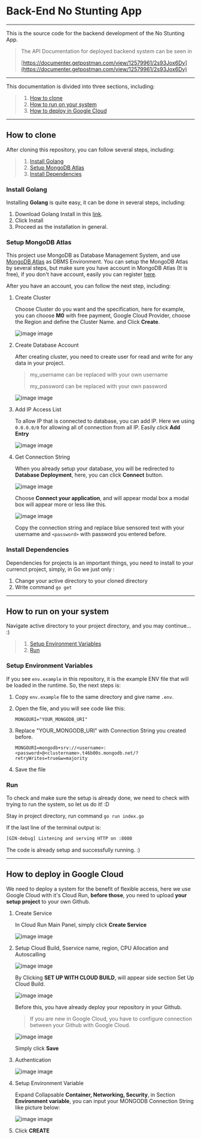 # Back-End No Stunting App

---

This is the source code for the backend development of the No Stunting App.

> The API Documentation for deployed backend system can be seen in
>
> [https://documenter.getpostman.com/view/12579961/2s93Jox6Dv](https://documenter.getpostman.com/view/12579961/2s93Jox6Dv)

---

This documentation is divided into three sections, including:

> 1. [How to clone](#how-to-clone)
> 2. [How to run on your system](#how-to-run-on-your-system)
> 3. [How to deploy in Google Cloud](#how-to-deploy-in-google-cloud)

---

## How to clone

After cloning this repository, you can follow several steps, including:

> 1. [Install Golang](#install-golang)
> 2. [Setup MongoDB Atlas](#setup-mongodb-atlas)
> 3. [Install Dependencies](#install-dependencies)

### Install Golang

Installing **Golang** is quite easy, it can be done in several steps, including:

1. Download Golang Install in this [link](https://go.dev/dl/).
2. Click Install
3. Proceed as the installation in general.

### Setup MongoDB Atlas

This project use MongoDB as Database Management System, and use [MongoDB Atlas](https://www.mongodb.com/atlas/database) as DBMS Environment. You can setup the MongoDB Atlas by several steps, but make sure you have account in MongoDB Atlas (It is free), if you don't have account, easily you can register [here](https://www.mongodb.com/cloud/atlas/register).

After you have an account, you can follow the next step, including:

1. Create Cluster

    Choose Cluster do you want and the specification, here for example, you can choose **M0** with free payment, Google Cloud Provider, choose the Region and define the Cluster Name. and Click **Create**.

      ![image image](readme/1.PNG)

2. Create Database Account

    After creating cluster, you need to create user for read and write for any data in your project.

    > my_username can be replaced with your own username
    >
    > my_password can be replaced with your own password

      ![image image](readme/2.PNG)

3. Add IP Access List

    To allow IP that is connected to database, you can add IP. Here we using `0.0.0.0/0` for allowing all of connection from all IP. Easily click **Add Entry**

      ![image image](readme/3.PNG)

4. Get Connection String

    When you already setup your database, you will be redirected to **Database Deployment**, here, you can click **Connect** button.

      ![image image](readme/4.PNG)

    Choose **Connect your application**, and will appear modal box a modal box will appear more or less like this.

      ![image image](readme/5.PNG)

    Copy the connection string and replace blue sensored text with your username and `<password>` with password you entered before.

### Install Dependencies

Dependencies for projects is an important things, you need to install to your currenct project, simply, in Go we just only :

1. Change your active directory to your cloned directory
2. Write command `go get`

---

## How to run on your system

Navigate active directory to your project directory, and you may continue... :)

> 1. [Setup Environment Variables](#setup-environment-variables)
> 2. [Run](#run)

### Setup Environment Variables

If you see `env.example` in this repository, it is the example ENV file that will be loaded in the runtime. So, the next steps is:

1. Copy `env.example` file to the same directory and give name `.env`.
2. Open the file, and you will see code like this:

    ```env
    MONGOURI="YOUR_MONGODB_URI"
    ```

3. Replace "YOUR_MONGODB_URI" with Connection String you created before.

    ```env
    MONGOURI=mongodb+srv://<username>:<password>@<clustername>.t46b00s.mongodb.net/?retryWrites=true&w=majority
    ```

4. Save the file

### Run

To check and make sure the setup is already done, we need to check with trying to run the system, so let us do it! :D

Stay in project directory, run command `go run index.go`

If the last line of the terminal output is:

```bash
[GIN-debug] Listening and serving HTTP on :8080
```

The code is already setup and successfully running. :)

---

## How to deploy in Google Cloud

We need to deploy a system for the benefit of flexible access, here we use Google Cloud with it's Cloud Run, **before those**, you need to upload **your setup project** to your own Github.

1. Create Service

    In Cloud Run Main Panel, simply click **Create Service**

    ![image image](/readme/6.PNG)

2. Setup Cloud Build, Sservice name, region, CPU Allocation and Autoscalling

    ![image image](/readme/7.PNG)

    By Clicking **SET UP WITH CLOUD BUILD**, will appear side section Set Up Cloud Build.

    ![image image](/readme/8.PNG)

    Before this, you have already deploy your repository in your Github.

    > If you are new in Google Cloud, you have to configure connection between your Github with Google Cloud.

    ![image image](/readme/9.PNG)

    Simply click **Save**

3. Authentication

    ![image image](/readme/10.PNG)

4. Setup Environment Variable

    Expand Collapsable **Container, Networking, Security**, in Section **Environment variable**, you can input your MONGODB Connection String like picture below:

    ![image image](/readme/11.PNG)

5. Click **CREATE**
